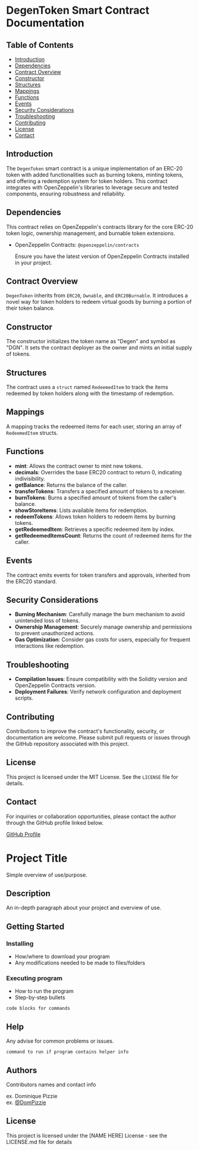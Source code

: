 # DegenToken Smart Contract Documentation

## Table of Contents

- [Introduction](#introduction)
- [Dependencies](#dependencies)
- [Contract Overview](#contract-overview)
- [Constructor](#constructor)
- [Structures](#structures)
- [Mappings](#mappings)
- [Functions](#functions)
- [Events](#events)
- [Security Considerations](#security-considerations)
- [Troubleshooting](#troubleshooting)
- [Contributing](#contributing)
- [License](#license)
- [Contact](#contact)

## Introduction

The `DegenToken` smart contract is a unique implementation of an ERC-20 token with added functionalities such as burning tokens, minting tokens, and offering a redemption system for token holders. This contract integrates with OpenZeppelin's libraries to leverage secure and tested components, ensuring robustness and reliability.

## Dependencies

This contract relies on OpenZeppelin's contracts library for the core ERC-20 token logic, ownership management, and burnable token extensions.

- OpenZeppelin Contracts: `@openzeppelin/contracts`
  
  Ensure you have the latest version of OpenZeppelin Contracts installed in your project.

## Contract Overview

`DegenToken` inherits from `ERC20`, `Ownable`, and `ERC20Burnable`. It introduces a novel way for token holders to redeem virtual goods by burning a portion of their token balance.

## Constructor

The constructor initializes the token name as "Degen" and symbol as "DGN". It sets the contract deployer as the owner and mints an initial supply of tokens.


## Structures

The contract uses a `struct` named `RedeemedItem` to track the items redeemed by token holders along with the timestamp of redemption.


## Mappings

A mapping tracks the redeemed items for each user, storing an array of `RedeemedItem` structs.


## Functions

- **mint**: Allows the contract owner to mint new tokens.
- **decimals**: Overrides the base ERC20 contract to return 0, indicating indivisibility.
- **getBalance**: Returns the balance of the caller.
- **transferTokens**: Transfers a specified amount of tokens to a receiver.
- **burnTokens**: Burns a specified amount of tokens from the caller's balance.
- **showStoreItems**: Lists available items for redemption.
- **redeemTokens**: Allows token holders to redeem items by burning tokens.
- **getRedeemedItem**: Retrieves a specific redeemed item by index.
- **getRedeemedItemsCount**: Returns the count of redeemed items for the caller.

## Events

The contract emits events for token transfers and approvals, inherited from the ERC20 standard.

## Security Considerations

- **Burning Mechanism**: Carefully manage the burn mechanism to avoid unintended loss of tokens.
- **Ownership Management**: Securely manage ownership and permissions to prevent unauthorized actions.
- **Gas Optimization**: Consider gas costs for users, especially for frequent interactions like redemption.

## Troubleshooting

- **Compilation Issues**: Ensure compatibility with the Solidity version and OpenZeppelin Contracts version.
- **Deployment Failures**: Verify network configuration and deployment scripts.

## Contributing

Contributions to improve the contract's functionality, security, or documentation are welcome. Please submit pull requests or issues through the GitHub repository associated with this project.

## License

This project is licensed under the MIT License. See the `LICENSE` file for details.

## Contact

For inquiries or collaboration opportunities, please contact the author through the GitHub profile linked below.

[GitHub Profile](https://github.com/yourusername)


# Project Title

Simple overview of use/purpose.

## Description

An in-depth paragraph about your project and overview of use.

## Getting Started

### Installing

* How/where to download your program
* Any modifications needed to be made to files/folders

### Executing program

* How to run the program
* Step-by-step bullets
```
code blocks for commands
```

## Help

Any advise for common problems or issues.
```
command to run if program contains helper info
```

## Authors

Contributors names and contact info

ex. Dominique Pizzie  
ex. [@DomPizzie](https://twitter.com/dompizzie)


## License

This project is licensed under the [NAME HERE] License - see the LICENSE.md file for details
